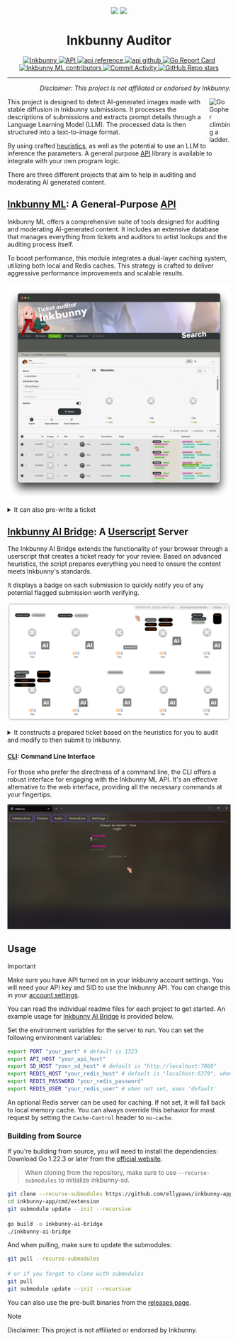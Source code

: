 <p align="center">
  <img src="https://inkbunny.net/images81/elephant/logo/bunny.png" width="100" />
  <img src="https://inkbunny.net/images81/elephant/logo/text.png" width="300" />
  <br>
  <h1 align="center">Inkbunny Auditor</h1>
</p>

<p align="center">
  <a href="https://inkbunny.net/">
    <img alt="Inkbunny" src="https://img.shields.io/badge/website-inkbunny.net-blue">
  </a>
  <a href="https://wiki.inkbunny.net/wiki/API">
    <img alt="API" src="https://img.shields.io/badge/api-inkbunny.net-blue">
  </a>
  <a href="https://pkg.go.dev/github.com/ellypaws/inkbunny/api">
    <img alt="api reference" src="https://img.shields.io/badge/api-inkbunny/api-007d9c?logo=go&logoColor=white">
  </a>
  <a href="https://github.com/ellypaws/inkbunny">
    <img alt="api github" src="https://img.shields.io/badge/github-inkbunny/api-007d9c?logo=github&logoColor=white">
  </a>
  <a href="https://goreportcard.com/report/github.com/ellypaws/inkbunny-app">
    <img src="https://goreportcard.com/badge/github.com/ellypaws/inkbunny-app" alt="Go Report Card" />
  </a>
  <br>
  <a href="https://github.com/ellypaws/inkbunny-app/graphs/contributors">
    <img alt="Inkbunny ML contributors" src="https://img.shields.io/github/contributors/ellypaws/inkbunny-app">
  </a>
  <a href="https://github.com/ellypaws/inkbunny-app/commits/main">
    <img alt="Commit Activity" src="https://img.shields.io/github/commit-activity/m/ellypaws/inkbunny-app">
  </a>
  <a href="https://github.com/ellypaws/inkbunny-app">
    <img alt="GitHub Repo stars" src="https://img.shields.io/github/stars/ellypaws/inkbunny-app?style=social">
  </a>
</p>

--------------

<p align="right"><i>Disclaimer: This project is not affiliated or endorsed by Inkbunny.</i></p>

<img src="https://go.dev/images/gophers/ladder.svg" width="48" alt="Go Gopher climbing a ladder." align="right">

This project is designed to detect AI-generated images made with stable diffusion in Inkbunny submissions. It processes
the descriptions of submissions and extracts prompt details through a Language Learning Model (LLM). The processed data
is then structured into a text-to-image format.

By using crafted [heuristics](https://github.com/ellypaws/inkbunny-sd),
as well as the potential to use an LLM to inference the parameters.
A general purpose [API](cmd/api) library is available to integrate with your own program logic.

There are three different projects that aim to help in auditing and moderating AI generated content.

## [Inkbunny ML](cmd/server): A General-Purpose [API](cmd/api)
Inkbunny ML offers a comprehensive suite of tools designed for auditing and moderating AI-generated content. It includes an extensive database that manages everything from tickets and auditors to artist lookups and the auditing process itself.

To boost performance, this module integrates a dual-layer caching system, utilizing both local and Redis caches. This strategy is crafted to deliver aggressive performance improvements and scalable results.

![Inkbunny ML](cmd/server/doc/screenshot.png)
<details>
<summary>It can also pre-write a ticket</summary>
The system simplifies your workflow by automatically generating a prepared ticket based on smart heuristics. This allows you to focus on the essential tasks of auditing and modifying the ticket before submission to Inkbunny.

![Inkbunny ML](cmd/server/doc/ticket.png)
</details>

## [Inkbunny AI Bridge](cmd/extension): A [Userscript](https://github.com/ellypaws/inkbunny-extension/tree/main/scripts) Server
The Inkbunny AI Bridge extends the functionality of your browser through a userscript that creates a ticket ready for your review. Based on advanced heuristics, the script prepares everything you need to ensure the content meets Inkbunny's standards.

It displays a badge on each submission to quickly notify you of any potential flagged submission worth verifying.

![Inkbunny AI Bridge](cmd/extension/doc/screenshot.png)

<details>
<summary>It constructs a prepared ticket based on the heuristics for you to audit and modify to then submit to Inkbunny.</summary>

![Inkbunny AI Bridge](cmd/extension/doc/ticket.png)
</details>

#### [CLI](cmd/cli): Command Line Interface
For those who prefer the directness of a command line, the CLI offers a robust interface for engaging with the Inkbunny ML API. It's an effective alternative to the web interface, providing all the necessary commands at your fingertips.

![Inkbunny CLI](cmd/cli/doc/cli.gif)


## Usage

> [!IMPORTANT]  
> Make sure you have API turned on in your Inkbunny account settings. You will need your API key and SID to use the Inkbunny API. You can change this in your [account settings](https://inkbunny.net/account.php#:~:text=API%20(External%20Scripting)).

You can read the individual readme files for each project to get started.
An example usage for [Inkbunny AI Bridge](cmd/extension) is provided below.

Set the environment variables for the server to run. You can set the following environment variables:

```bash
export PORT "your_port" # default is 1323
export API_HOST "your_api_host"
export SD_HOST "your_sd_host" # default is "http://localhost:7860"
export REDIS_HOST "your_redis_host" # default is "localhost:6379", when not set, uses local memory cache
export REDIS_PASSWORD "your_redis_password"
export REDIS_USER "your_redis_user" # when not set, uses 'default'
```

An optional Redis server can be used for caching.
If not set, it will fall back to local memory cache.
You can always override this behavior for most request by setting the `Cache-Control` header to `no-cache`.

### Building from Source

If you're building from source, you will need to install the dependencies:
Download Go 1.22.3 or later from the [official website](https://golang.org/dl/).

> When cloning from the repository, make sure to use `--recurse-submodules` to initialize inkbunny-sd.

```bash
git clone --recurse-submodules https://github.com/ellypaws/inkbunny-app.git
cd inkbunny-app/cmd/extension
git submodule update --init --recursive

go build -o inkbunny-ai-bridge
./inkbunny-ai-bridge
```

And when pulling, make sure to update the submodules:

```bash
git pull --recurse-submodules

# or if you forgot to clone with submodules
git pull
git submodule update --init --recursive
```

You can also use the pre-built binaries from the [releases page](https://github.com/ellypaws/inkbunny-app/releases).

> [!NOTE]  
> Disclaimer: This project is not affiliated or endorsed by Inkbunny.